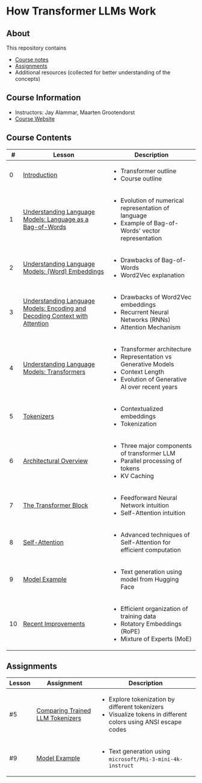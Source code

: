 # How Transformer LLMs Work

## About

This repository contains

- [Course notes](#course-contents)
- [Assignments](#assignments)
- Additional resources (collected for better understanding of the concepts)

## Course Information

- Instructors: Jay Alammar, Maarten Grootendorst
- [Course Website](https://www.deeplearning.ai/short-courses/how-transformer-llms-work/)

## Course Contents

|#|     Lesson  |   Description   |
|-|-------------|-----------------|
|0|[Introduction](./notes/Lesson_0.md)|<ul><li>Transformer outline</li><li>Course outline</li></ul>|
|1|[Understanding Language Models: Language as a Bag-of-Words](./notes/Lesson_1.md)|<ul><li>Evolution of numerical representation of language</li><li>Example of Bag-of-Words' vector representation</li></ul>|
|2|[Understanding Language Models: (Word) Embeddings](./notes/Lesson_2.md)|<ul><li>Drawbacks of Bag-of-Words</li><li>Word2Vec explanation</li></ul>|
|3|[Understanding Language Models: Encoding and Decoding Context with Attention](./notes/Lesson_3.md)|<ul><li>Drawbacks of Word2Vec embeddings</li><li>Recurrent Neural Networks (RNNs)</li><li>Attention Mechanism</li></ul>|
|4|[Understanding Language Models: Transformers](./notes/Lesson_4.md)|<ul><li>Transformer architecture</li><li>Representation vs Generative Models</li><li>Context Length</li><li>Evolution of Generative AI over recent years</li></ul>|
|5|[Tokenizers](./notes/Lesson_5.md)|<ul><li>Contextualized embeddings</li><li>Tokenization</li></ul>|
|6|[Architectural Overview](./notes/Lesson_6.md)|<ul><li>Three major components of transformer LLM</li><li>Parallel processing of tokens</li><li>KV Caching</li></ul>|
|7|[The Transformer Block](./notes/Lesson_7.md)|<ul><li>Feedforward Neural Network intuition</li><li>Self-Attention intuition</li></ul>|
|8|[Self-Attention](./notes/Lesson_8.md)|<ul><li>Advanced techniques of Self-Attention for efficient computation</li></ul>|
|9|[Model Example](./notes/Lesson_9.md)|<ul><li>Text generation using model from Hugging Face</li></ul>|
|10|[Recent Improvements](./notes/Lesson_10.md)|<ul><li>Efficient organization of training data</li><li>Rotatory Embeddings (RoPE)</li><li>Mixture of Experts (MoE)</li></ul>|

## Assignments

|Lesson|         Assignment        |   Description   |
|-------|---------------------------|-----------------|
|#5|[Comparing Trained LLM Tokenizers](./notes/Lesson_5.md#notebook)|<ul><li>Explore tokenization by different tokenizers</li><li>Visualize tokens in different colors using ANSI escape codes</li></ul>|
|#9|[Model Example](./notes/Lesson_9.md#notebook)|<ul><li>Text generation using `microsoft/Phi-3-mini-4k-instruct`</li></ul>|
